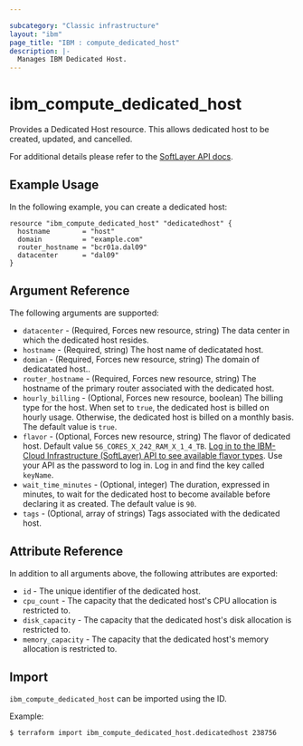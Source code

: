 ```yaml
---

subcategory: "Classic infrastructure"
layout: "ibm"
page_title: "IBM : compute_dedicated_host"
description: |-
  Manages IBM Dedicated Host.
---
```


# ibm\_compute_dedicated_host

Provides a Dedicated Host resource. This allows dedicated host to be created, updated, and cancelled.

For additional details please refer to the [SoftLayer API docs](http://sldn.softlayer.com/reference/datatypes/SoftLayer_Virtual_DedicatedHost).

## Example Usage

In the following example, you can create a dedicated host:

```hcl
resource "ibm_compute_dedicated_host" "dedicatedhost" {
  hostname        = "host"
  domain          = "example.com"
  router_hostname = "bcr01a.dal09"
  datacenter      = "dal09"
}

```

## Argument Reference

The following arguments are supported:

* `datacenter` - (Required, Forces new resource, string) The data center in which the dedicated host resides.
* `hostname` - (Required, string) The host name of dedicatated host.
* `domian` - (Required, Forces new resource, string) The domain of dedicatated host..
* `router_hostname` - (Required, Forces new resource, string) The hostname of the primary router associated with the dedicated host.
* `hourly_billing` - (Optional, Forces new resource, boolean) The billing type for the host. When set to `true`, the dedicated host is billed on hourly usage. Otherwise, the dedicated host is billed on a monthly basis. The default value is `true`.
* `flavor` - (Optional, Forces new resource, string) The flavor of dedicated host. Default value `56_CORES_X_242_RAM_X_1_4_TB`. [Log in to the IBM-Cloud Infrastructure (SoftLayer) API to see available flavor types](https://api.softlayer.com/rest/v3/SoftLayer_Product_Package/813/getItems.json). Use your API as the password to log in. Log in and find the key called `keyName`.
* `wait_time_minutes` - (Optional, integer) The duration, expressed in minutes, to wait for the dedicated host to become available before declaring it as created. The default value is `90`.
* `tags` - (Optional, array of strings) Tags associated with the dedicated host.

## Attribute Reference

In addition to all arguments above, the following attributes are exported:

* `id` - The unique identifier of the dedicated host.
* `cpu_count` - The capacity that the dedicated host's CPU allocation is restricted to.
* `disk_capacity` - The capacity that the dedicated host's disk allocation is restricted to.
* `memory_capacity` - The capacity that the dedicated host's memory allocation is restricted to.

## Import

`ibm_compute_dedicated_host` can be imported using the ID.

Example:

```
$ terraform import ibm_compute_dedicated_host.dedicatedhost 238756

```